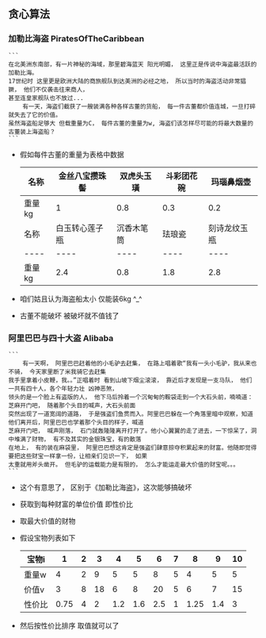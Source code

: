 ## 贪心算法
### 加勒比海盗 PiratesOfTheCaribbean 
    ```
    在北美洲东南部，有一片神秘的海域，那里碧海蓝天 阳光明媚， 这里正是传说中海盗最活跃的加勒比海。
    17世纪时 这里更是欧洲大陆的商旅舰队到达美洲的必经之地， 所以当时的海盗活动非常猖獗， 他们不仅袭击往来商人，
    甚至连皇家舰队也不放过...
        有一天，海盗们截获了一艘装满各种各样古董的货船， 每一件古董都价值连城，一旦打碎就失去了它的价值。
    虽然海盗船足够大 但载重量为C， 每件古董的重量为w, 海盗们该怎样尽可能的将最大数量的古董装上海盗船？
    ```
* 假如每件古董的重量为表格中数据 

    | 名称   | 金丝八宝攒珠髻| 双虎头玉璜    | 斗彩团花碗  | 玛瑙鼻烟壶| 
    | ----  | --------    | -----        | ----       |----       |
    | 重量kg | 1           | 0.8         |   0.3      | 0.2     |
    | 名称   | 白玉转心莲子瓶 | 沉香木笔筒   | 珐琅瓷       | 刻诗龙纹玉瓶| 
    |----    |----         |----         |----        |----       |
    | 重量kg | 2.4          | 0.8         |   1.8      |  2.8     |
* 咱们姑且认为海盗船太小 仅能装6kg  ^_^
* 古董不能破坏 被破坏就不值钱了

### 阿里巴巴与四十大盗 Alibaba
    ```
        有一天啊， 阿里巴巴赶着他的小毛驴去赶集， 在路上唱着歌“我有一头小毛驴，我从来也不骑， 今天家里断了米我骑它去赶集
    我手里拿着小皮鞭，我。。”正唱着时 看到山坡下烟尘滚滚， 靠近后才发现是一支马队， 他们一共有四十人，各个年轻力壮 凶神恶煞，
    领头的是一个脸上有盗版的人， 他下马后拎着一个沉甸甸的鞍袋走到一个大石头前，喃喃道：芝麻开门吧， 随着那个头目的喊声，大石头前面
    突然出现了一道宽阔的道路， 于是强盗们鱼贯而入。阿里巴巴躲在一个角落里暗中观察，知道他们离开后，阿里巴巴也学着那个头目的样子，喊道
    芝麻开门吧， 喊声刚落， 石门就轰隆隆离开打开了。他小心翼翼的走了进去，一下惊呆了，洞中堆满了财物， 有不及其实的金银珠宝，有的散落
    在地上， 有的装在麻袋里， 阿里巴巴想这肯定是强盗们肆意掠夺积累起来的财富。他随即觉得要把这些财宝一样拿一份，让相亲们见识一下， 如果
    太重就用斧头凿开。 但毛驴的运载能力是有限的， 怎么才能运走最大价值的财宝呢。。。
    ```
* 这个有意思了， 区别于《加勒比海盗》，这次能够搞破坏
* 获取到每种财富的单位价值 即性价比
* 取最大价值的财物
* 假设宝物列表如下

    | 宝物i  | 1  | 2  | 3  | 4  | 5  | 6  | 7  | 8  | 9  | 10 | 
    | ----  | ---| ---| ---|--- |--- |--- |--- |--- |--- |--- |
    | 重量w | 4  | 2  | 9  | 5  | 5  | 8  | 5  | 4  | 5  | 5  |
    | 价值v | 3  | 8  | 18 | 6  | 8  | 20 | 5  | 6  | 7  | 15  |
    | 性价比| 0.75| 4 | 2  | 1.2| 1.6| 2.5| 1  |1.25| 1.4| 3  |
    
* 然后按性价比排序 取值就可以了